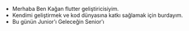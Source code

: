 - Merhaba Ben Kağan flutter geliştiricisiyim.
- Kendimi geliştirmek ve kod dünyasına katkı sağlamak için burdayım.
- Bu günün Junior'ı Geleceğin Senior'ı 

<!---
WitchRR/WitchRR is a ✨ special ✨ repository because its `README.md` (this file) appears on your GitHub profile.
You can click the Preview link to take a look at your changes.
--->
